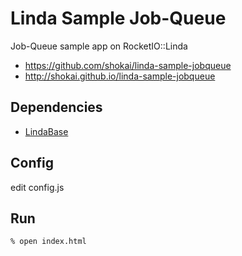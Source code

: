 Linda Sample Job-Queue
======================
Job-Queue sample app on RocketIO::Linda

* https://github.com/shokai/linda-sample-jobqueue
* http://shokai.github.io/linda-sample-jobqueue


Dependencies
------------
- [LindaBase](https://github.com/shokai/linda-base)


Config
------

edit config.js


Run
---

    % open index.html
